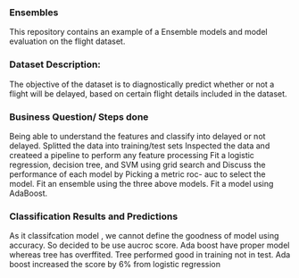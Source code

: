 ### Ensembles

This repository contains an example of a Ensemble models and model evaluation on the flight dataset.
### Dataset Description:
The objective of the dataset is to diagnostically predict whether or not a flight will be delayed, based on certain flight details included in the dataset.
### Business Question/ Steps done
Being able to understand the  features and classify into delayed or not delayed. 
Splitted the data into training/test sets
Inspected the data and createed a pipeline to perform any feature processing 
Fit a logistic regression, decision tree, and SVM using grid search and Discuss the performance of each model by Picking a metric roc- auc to select the model.
Fit an ensemble using the three above models. 
Fit a model using AdaBoost.
### Classification Results and Predictions
As it classifcation model , we cannot define the goodness of model using accuracy. So decided to be use aucroc score. 
Ada boost have proper model whereas tree has overffited. Tree performed good in training not in test. Ada boost increased the score by 6% from logistic regression

